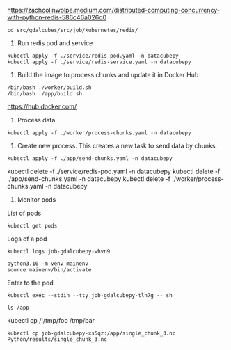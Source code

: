 https://zachcolinwolpe.medium.com/distributed-computing-concurrency-with-python-redis-586c46a026d0

```shell
cd src/gdalcubes/src/job/kubernetes/redis/
```

1. Run redis pod and service
```shell
kubectl apply -f ./service/redis-pod.yaml -n datacubepy
kubectl apply -f ./service/redis-service.yaml -n datacubepy
```

1. Build the image to process chunks and update it in Docker Hub
```shell
/bin/bash ./worker/build.sh
/bin/bash ./app/build.sh
```
https://hub.docker.com/

1. Process data.

```shell
kubectl apply -f ./worker/process-chunks.yaml -n datacubepy
```

1. Create new process. This creates a new task to send data by chunks.

```shell
kubectl apply -f ./app/send-chunks.yaml -n datacubepy
```

kubectl delete -f ./service/redis-pod.yaml -n datacubepy
kubectl delete -f ./app/send-chunks.yaml -n datacubepy
kubectl delete -f ./worker/process-chunks.yaml -n datacubepy


1. Monitor pods

List of pods
```shell
kubectl get pods
```

Logs of a pod
```shell
kubectl logs job-gdalcubepy-whvn9
```

```shell
python3.10 -m venv mainenv
source mainenv/bin/activate
```

Enter to the pod
```shell
kubectl exec --stdin --tty job-gdalcubepy-tln7g -- sh
```

```shell
ls /app
```

kubectl cp <some-namespace>/<some-pod>:/tmp/foo /tmp/bar
```shell
kubectl cp job-gdalcubepy-xs5qz:/app/single_chunk_3.nc Python/results/single_chunk_3.nc
```

